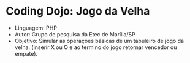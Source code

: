Coding Dojo: Jogo da Velha
==========================

- Linguagem: PHP
- Autor: Grupo de pesquisa da Etec de Marília/SP
- Objetivo: Simular as operações básicas de um tabuleiro de jogo da velha. (inserir X ou O e ao termino do jogo retornar vencedor ou empate). 
